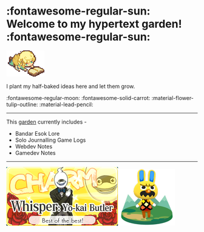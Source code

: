 # :fontawesome-regular-sun: Welcome to my hypertext garden! :fontawesome-regular-sun:

![Nora Reading](media/noraReading.gif)

I plant my half-baked ideas here and let them grow. 

:fontawesome-regular-moon: :fontawesome-solid-carrot: :material-flower-tulip-outline: :material-lead-pencil:

---

This [garden](notes/webdevNotes/on-digital-gardens.md) currently includes - 

- Bandar Esok Lore
- Solo Journalling Game Logs
- Webdev Notes
- Gamedev Notes

---

![Whisper dressed as a butler](media/whisper-butler.jpg)![Gaston](media/gastonpc.png)


